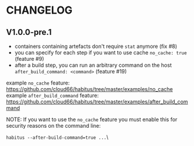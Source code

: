 # CHANGELOG

## V1.0.0-pre.1

- containers containing artefacts don't require `stat` anymore (fix #8)
- you can specify for each step if you want to use cache `no_cache: true` (feature #9)
- after a build step, you can run an arbitrary command on the host  `after_build_command: <command>` (feature #19)

example `no_cache` feature: https://github.com/cloud66/habitus/tree/master/examples/no_cache
example `after_build_command` feature: https://github.com/cloud66/habitus/tree/master/examples/after_build_command

NOTE: If you want to use the `no_cache` feature you must enable this for security reasons on the command line:

`habitus --after-build-command=true ...`\



 




